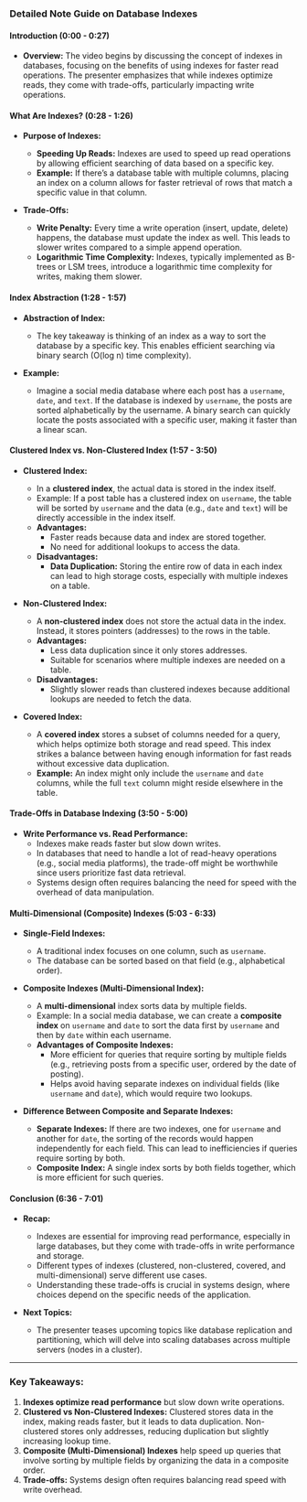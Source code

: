 ### Detailed Note Guide on Database Indexes

#### **Introduction (0:00 - 0:27)**
- **Overview:** The video begins by discussing the concept of indexes in databases, focusing on the benefits of using indexes for faster read operations. The presenter emphasizes that while indexes optimize reads, they come with trade-offs, particularly impacting write operations. 

#### **What Are Indexes? (0:28 - 1:26)**
- **Purpose of Indexes:**
  - **Speeding Up Reads:** Indexes are used to speed up read operations by allowing efficient searching of data based on a specific key.
  - **Example:** If there’s a database table with multiple columns, placing an index on a column allows for faster retrieval of rows that match a specific value in that column.
  
- **Trade-Offs:**
  - **Write Penalty:** Every time a write operation (insert, update, delete) happens, the database must update the index as well. This leads to slower writes compared to a simple append operation.
  - **Logarithmic Time Complexity:** Indexes, typically implemented as B-trees or LSM trees, introduce a logarithmic time complexity for writes, making them slower.

#### **Index Abstraction (1:28 - 1:57)**
- **Abstraction of Index:**
  - The key takeaway is thinking of an index as a way to sort the database by a specific key. This enables efficient searching via binary search (O(log n) time complexity).
  
- **Example:**
  - Imagine a social media database where each post has a `username`, `date`, and `text`. If the database is indexed by `username`, the posts are sorted alphabetically by the username. A binary search can quickly locate the posts associated with a specific user, making it faster than a linear scan.

#### **Clustered Index vs. Non-Clustered Index (1:57 - 3:50)**
- **Clustered Index:**
  - In a **clustered index**, the actual data is stored in the index itself. 
  - Example: If a post table has a clustered index on `username`, the table will be sorted by `username` and the data (e.g., `date` and `text`) will be directly accessible in the index itself.
  - **Advantages:**
    - Faster reads because data and index are stored together.
    - No need for additional lookups to access the data.
  - **Disadvantages:**
    - **Data Duplication:** Storing the entire row of data in each index can lead to high storage costs, especially with multiple indexes on a table.
  
- **Non-Clustered Index:**
  - A **non-clustered index** does not store the actual data in the index. Instead, it stores pointers (addresses) to the rows in the table.
  - **Advantages:**
    - Less data duplication since it only stores addresses.
    - Suitable for scenarios where multiple indexes are needed on a table.
  - **Disadvantages:**
    - Slightly slower reads than clustered indexes because additional lookups are needed to fetch the data.
  
- **Covered Index:**
  - A **covered index** stores a subset of columns needed for a query, which helps optimize both storage and read speed. This index strikes a balance between having enough information for fast reads without excessive data duplication.
  - **Example:** An index might only include the `username` and `date` columns, while the full `text` column might reside elsewhere in the table.

#### **Trade-Offs in Database Indexing (3:50 - 5:00)**
- **Write Performance vs. Read Performance:**
  - Indexes make reads faster but slow down writes.
  - In databases that need to handle a lot of read-heavy operations (e.g., social media platforms), the trade-off might be worthwhile since users prioritize fast data retrieval.
  - Systems design often requires balancing the need for speed with the overhead of data manipulation.

#### **Multi-Dimensional (Composite) Indexes (5:03 - 6:33)**
- **Single-Field Indexes:** 
  - A traditional index focuses on one column, such as `username`.
  - The database can be sorted based on that field (e.g., alphabetical order).
  
- **Composite Indexes (Multi-Dimensional Index):**
  - A **multi-dimensional** index sorts data by multiple fields.
  - Example: In a social media database, we can create a **composite index** on `username` and `date` to sort the data first by `username` and then by `date` within each username.
  - **Advantages of Composite Indexes:**
    - More efficient for queries that require sorting by multiple fields (e.g., retrieving posts from a specific user, ordered by the date of posting).
    - Helps avoid having separate indexes on individual fields (like `username` and `date`), which would require two lookups.
  
- **Difference Between Composite and Separate Indexes:**
  - **Separate Indexes:** If there are two indexes, one for `username` and another for `date`, the sorting of the records would happen independently for each field. This can lead to inefficiencies if queries require sorting by both.
  - **Composite Index:** A single index sorts by both fields together, which is more efficient for such queries.

#### **Conclusion (6:36 - 7:01)**
- **Recap:** 
  - Indexes are essential for improving read performance, especially in large databases, but they come with trade-offs in write performance and storage.
  - Different types of indexes (clustered, non-clustered, covered, and multi-dimensional) serve different use cases.
  - Understanding these trade-offs is crucial in systems design, where choices depend on the specific needs of the application.
  
- **Next Topics:**
  - The presenter teases upcoming topics like database replication and partitioning, which will delve into scaling databases across multiple servers (nodes in a cluster).

---

### Key Takeaways:
1. **Indexes optimize read performance** but slow down write operations.
2. **Clustered vs Non-Clustered Indexes:** Clustered stores data in the index, making reads faster, but it leads to data duplication. Non-clustered stores only addresses, reducing duplication but slightly increasing lookup time.
3. **Composite (Multi-Dimensional) Indexes** help speed up queries that involve sorting by multiple fields by organizing the data in a composite order.
4. **Trade-offs:** Systems design often requires balancing read speed with write overhead.